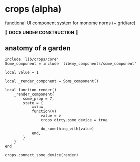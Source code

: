 # crops (alpha)

functional UI component system for monome norns (+ grid/arc)

**🚧 DOCS UNDER CONSTRUCTION 🚧**

## anatomy of a garden

```
include 'lib/crops/core'
Some_component = include 'lib/my_components/some_component'

local value = 1

local _render_component = Some_component()

local function render()
    _render_component{
        some_prop = 7,
        state = { 
            value, 
            function(v) 
                value = v 
                crops.dirty.some_device = true
                
                do_something_with(value)
            end,
        }
    }
end

crops.connect_some_device(render)
```
